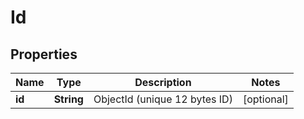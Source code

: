

# Id


## Properties

| Name | Type | Description | Notes |
|------------ | ------------- | ------------- | -------------|
|**id** | **String** | ObjectId (unique 12 bytes ID) |  [optional] |




